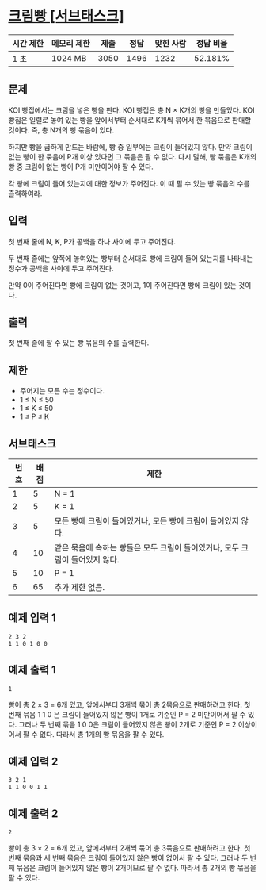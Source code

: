 # [크림빵 [서브태스크]](https://www.acmicpc.net/problem/28214)

| 시간 제한 | 메모리 제한 | 제출 | 정답 | 맞힌 사람 | 정답 비율 |
| --- | --- | --- | --- | --- | --- |
| 1 초 | 1024 MB | 3050 | 1496 | 1232 | 52.181% |

## 문제

KOI 빵집에서는 크림을 넣은 빵을 판다. KOI 빵집은 총 N × K개의 빵을 만들었다. KOI 빵집은 일렬로 놓여 있는 빵을 앞에서부터 순서대로 K개씩 묶어서 한 묶음으로 판매할 것이다. 즉, 총 N개의 빵 묶음이 있다.

하지만 빵을 급하게 만드는 바람에, 빵 중 일부에는 크림이 들어있지 않다. 만약 크림이 없는 빵이 한 묶음에 P개 이상 있다면 그 묶음은 팔 수 없다. 다시 말해, 빵 묶음은 K개의 빵 중 크림이 없는 빵이 P개 미만이어야 팔 수 있다.

각 빵에 크림이 들어 있는지에 대한 정보가 주어진다. 이 때 팔 수 있는 빵 묶음의 수를 출력하여라.

## 입력

첫 번째 줄에 N, K, P가 공백을 하나 사이에 두고 주어진다.

두 번째 줄에는 앞쪽에 놓여있는 빵부터 순서대로 빵에 크림이 들어 있는지를 나타내는 정수가 공백을 사이에 두고 주어진다.

만약 0이 주어진다면 빵에 크림이 없는 것이고, 1이 주어진다면 빵에 크림이 있는 것이다.

## 출력

첫 번째 줄에 팔 수 있는 빵 묶음의 수를 출력한다.

## 제한

- 주어지는 모든 수는 정수이다.
- 1 ≤ N ≤ 50
- 1 ≤ K ≤ 50
- 1 ≤ P ≤ K

## 서브태스크

| 번호 | 배점 | 제한 |
| --- | --- | --- |
| 1 | 5 | N = 1 |
| 2 | 5 | K = 1 |
| 3 | 5 | 모든 빵에 크림이 들어있거나, 모든 빵에 크림이 들어있지 않다. |
| 4 | 10 | 같은 묶음에 속하는 빵들은 모두 크림이 들어있거나, 모두 크림이 들어있지 않다. |
| 5 | 10 | P = 1 |
| 6 | 65 | 추가 제한 없음. |

## 예제 입력 1

```
2 3 2
1 1 0 1 0 0

```

## 예제 출력 1

```
1

```

빵이 총 2 × 3 = 6개 있고, 앞에서부터 3개씩 묶어 총 2묶음으로 판매하려고 한다. 첫 번째 묶음 1 1 0 은 크림이 들어있지 않은 빵이 1개로 기준인 P = 2 미만이어서 팔 수 있다. 그러나 두 번째 묶음 1 0 0은 크림이 들어있지 않은 빵이 2개로 기준인 P = 2 이상이어서 팔 수 없다. 따라서 총 1개의 빵 묶음을 팔 수 있다.

## 예제 입력 2

```
3 2 1
1 1 0 0 1 1

```

## 예제 출력 2

```
2

```

빵이 총 3 × 2 = 6개 있고, 앞에서부터 2개씩 묶어 총 3묶음으로 판매하려고 한다. 첫 번째 묶음과 세 번째 묶음은 크림이 들어있지 않은 빵이 없어서 팔 수 있다. 그러나 두 번째 묶음은 크림이 들어있지 않은 빵이 2개이므로 팔 수 없다. 따라서 총 2개의 빵 묶음을 팔 수 있다.
